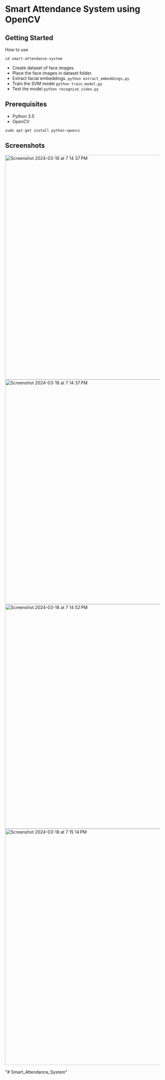 # Smart Attendance System using OpenCV
## Getting Started
How to use
```    
cd smart-attendance-system
```
 - Create dataset of face images.
 - Place the face images in dataset folder.
 - Extract facial embeddings.
```python extract_embeddings.py```
 - Train the SVM model
```python train_model.py```
 - Test the model
```python recognize_video.py```

## Prerequisites

- Python 3.5
- OpenCV
```
sudo apt-get install python-opencv
```
## Screenshots
<img width="728" alt="Screenshot 2024-03-18 at 7 14 37 PM" src="https://github.com/user-attachments/assets/e7424d35-b456-4d9f-a57f-6326b15846d5">
<img width="728" alt="Screenshot 2024-03-18 at 7 14 37 PM" src="https://github.com/Jai0401/smart-attendance-system/assets/112328542/3b1e5e9c-11a6-4bd9-bbb4-7128ab477192">
<img width="728" alt="Screenshot 2024-03-18 at 7 14 52 PM" src="https://github.com/Jai0401/smart-attendance-system/assets/112328542/0b15c576-97df-43a2-a85c-69d95a7f2f3b">
<img width="766" alt="Screenshot 2024-03-18 at 7 15 14 PM" src="https://github.com/Jai0401/smart-attendance-system/assets/112328542/6eb929d7-bbae-46de-b3db-aeb1aaca0787">



"# Smart_Attendance_System" 
